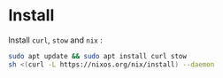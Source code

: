 # Install

Install `curl`, `stow` and `nix` :
```bash
sudo apt update && sudo apt install curl stow
sh <(curl -L https://nixos.org/nix/install) --daemon
```


